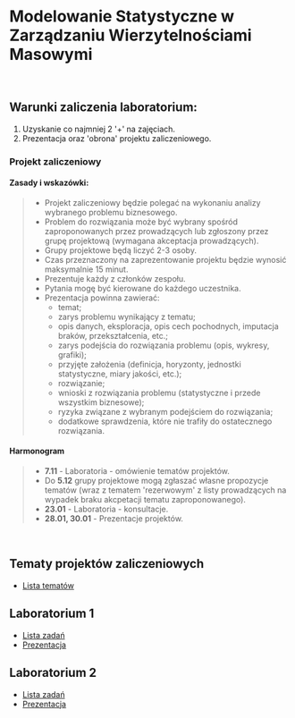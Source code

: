 # Modelowanie Statystyczne w Zarządzaniu Wierzytelnościami Masowymi

<br>

## Warunki zaliczenia laboratorium:

1) Uzyskanie co najmniej 2 '+' na zajęciach.
2) Prezentacja oraz 'obrona' projektu zaliczeniowego.

### Projekt zaliczeniowy

#### Zasady i wskazówki:
>- Projekt zaliczeniowy będzie polegać na wykonaniu analizy wybranego problemu biznesowego.
>- Problem do rozwiązania może być wybrany spośród zaproponowanych przez prowadzących lub zgłoszony przez grupę projektową (wymagana akceptacja prowadzących).
>- Grupy projektowe będą liczyć 2-3 osoby.
>- Czas przeznaczony na zaprezentowanie projektu będzie wynosić maksymalnie 15 minut.
>- Prezentuje każdy z członków zespołu.
>- Pytania mogę być kierowane do każdego uczestnika.
>- Prezentacja powinna zawierać:
>   - temat;
>   - zarys problemu wynikający z tematu;
>   - opis danych, eksploracja, opis cech pochodnych, imputacja braków, przekształcenia, etc.;
>   - zarys podejścia do rozwiązania problemu (opis, wykresy, grafiki);
>   - przyjęte założenia (definicja, horyzonty, jednostki statystyczne, miary jakości, etc.);
>   - rozwiązanie;
>   - wnioski z rozwiązania problemu (statystyczne i przede wszystkim biznesowe);
>   - ryzyka związane z wybranym podejściem do rozwiązania;
>   - dodatkowe sprawdzenia, które nie trafiły do ostatecznego rozwiązania.

#### Harmonogram

>- **7.11** - Laboratoria - omówienie tematów projektów.
>- Do **5.12** grupy projektowe mogą zgłaszać własne propozycje tematów (wraz z tematem 'rezerwowym' z listy prowadzących na wypadek braku akcpetacji tematu zaproponowanego).
>- **23.01** - Laboratoria - konsultacje.
>- **28.01, 30.01** - Prezentacje projektów.

<br>

## Tematy projektów zaliczeniowych

- [Lista tematów](tematyProjektów.md)


## Laboratorium 1

- [Lista zadań](lab01/lista-lab01.md)
- [Prezentacja](lab01/prezentacja-lab01.pdf)

## Laboratorium 2

- [Lista zadań](lab02/lista-lab02.md)
- [Prezentacja](lab01/prezentacja-lab02.pdf)

